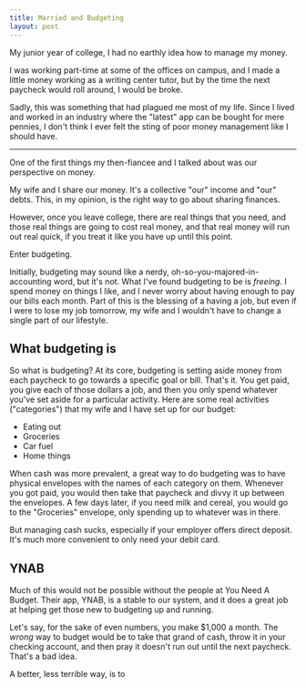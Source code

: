 ```yaml
---
title: Married and Budgeting
layout: post	
---
```


My junior year of college, I had no earthly idea how to manage my money. 

I was working part-time at some of the offices on campus, and I made a little money working as a writing center tutor, but by the time the next paycheck would roll around, I would be broke. 

Sadly, this was something that had plagued me most of my life. Since I lived and worked in an industry where the "latest" app can be bought for mere pennies, I don't think I ever felt the sting of poor money management like I should have. 

---

One of the first things my then-fiancee and I talked about was our perspective on money. 

My wife and I share our money. It's a collective "our" income and "our" debts. This, in my opinion, is the right way to go about sharing finances. 

However, once you leave college, there are real things that you need, and those real things are going to cost real money, and that real money will run out real quick, if you treat it like you have up until this point. 

Enter budgeting. 

Initially, budgeting may sound like a nerdy, oh-so-you-majored-in-accounting word, but it's not. What I've found budgeting to be is _freeing_. I spend money on things I like, and I never worry about having enough to pay our bills each month. Part of this is the blessing of a having a job, but even if I were to lose my job tomorrow, my wife and I wouldn't have to change a single part of our lifestyle. 

## What budgeting is

So what is budgeting? At its core, budgeting is setting aside money from each paycheck to go towards a specific goal or bill. That's it. You get paid, you give each of those dollars a job, and then you only spend whatever you've set aside for a particular activity. Here are some real activities ("categories") that my wife and I have set up for our budget: 

- Eating out
- Groceries
- Car fuel
- Home things

When cash was more prevalent, a great way to do budgeting was to have physical envelopes with the names of each category on them.  Whenever you got paid, you would then take that paycheck and divvy it up between the envelopes. A few days later, if you need milk and cereal, you would go to the "Groceries" envelope, only spending up to whatever was in there. 

But managing cash sucks, especially if your employer offers direct deposit. It's much more convenient to only need your debit card. 

## YNAB

Much of this would not be possible without the people at You Need A Budget. Their app, YNAB, is a stable to our system, and it does a great job at helping get those new to budgeting up and running. 



Let's say, for the sake of even numbers, you make $1,000 a month. The _wrong_ way to budget would be to take that grand of cash, throw it in your checking account, and then pray it doesn't run out until the next paycheck. That's a bad idea. 

A better, less terrible way, is to 